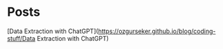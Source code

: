 # Posts 

[Data Extraction with ChatGPT](https://ozgurseker.github.io/blog/coding-stuff/Data Extraction with ChatGPT) 
 
